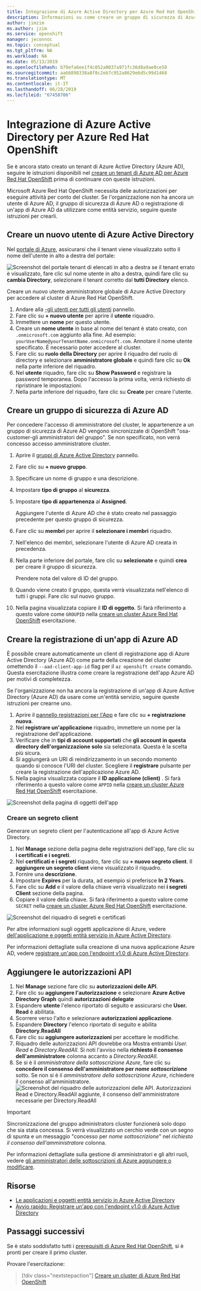 ```yaml
---
title: Integrazione di Azure Active Directory per Azure Red Hat OpenShift | Microsoft Docs
description: Informazioni su come creare un gruppo di sicurezza di Azure AD e un utente di test delle app nel cluster di Microsoft Azure Red Hat OpenShift.
author: jimzim
ms.author: jzim
ms.service: openshift
manager: jeconnoc
ms.topic: conceptual
ms.tgt_pltfrm: NA
ms.workload: NA
ms.date: 05/13/2019
ms.openlocfilehash: b79efa6ee1f4c052a0037a971fc36d8a9ae0ce58
ms.sourcegitcommit: aa66898338a8f8c2eb7c952a8629e6d5c99d1468
ms.translationtype: MT
ms.contentlocale: it-IT
ms.lasthandoff: 06/28/2019
ms.locfileid: "67458706"
---
```

# <a name="azure-active-directory-integration-for-azure-red-hat-openshift"></a>Integrazione di Azure Active Directory per Azure Red Hat OpenShift

Se è ancora stato creato un tenant di Azure Active Directory (Azure AD), seguire le istruzioni disponibili nel [creare un tenant di Azure AD per Azure Red Hat OpenShift](howto-create-tenant.md) prima di continuare con queste istruzioni.

Microsoft Azure Red Hat OpenShift necessita delle autorizzazioni per eseguire attività per conto del cluster. Se l'organizzazione non ha ancora un utente di Azure AD, il gruppo di sicurezza di Azure AD o registrazione di un'app di Azure AD da utilizzare come entità servizio, seguire queste istruzioni per crearli.

## <a name="create-a-new-azure-active-directory-user"></a>Creare un nuovo utente di Azure Active Directory

Nel [portale di Azure](https://portal.azure.com), assicurarsi che il tenant viene visualizzato sotto il nome dell'utente in alto a destra del portale:

![Screenshot del portale tenant di elencati in alto a destra](./media/howto-create-tenant/tenant-callout.png) se il tenant errato è visualizzato, fare clic sul nome utente in alto a destra, quindi fare clic su **cambia Directory**, selezionare il tenant corretto dal **tutti Directory** elenco.

Creare un nuovo utente amministratore globale di Azure Active Directory per accedere al cluster di Azure Red Hat OpenShift.

1. Andare alla [-gli utenti per tutti gli utenti](https://portal.azure.com/#blade/Microsoft_AAD_IAM/UsersManagementMenuBlade/AllUsers) pannello.
2. Fare clic su **+ nuovo utente** per aprire il **utente** riquadro.
3. Immettere un **nome** per questo utente.
4. Creare un **nome utente** in base al nome del tenant è stato creato, con `.onmicrosoft.com` aggiunto alla fine. Ad esempio: `yourUserName@yourTenantName.onmicrosoft.com`. Annotare il nome utente specificato. È necessario poter accedere al cluster.
5. Fare clic su **ruolo della Directory** per aprire il riquadro del ruolo di directory e selezionare **amministratore globale** e quindi fare clic su **Ok** nella parte inferiore del riquadro.
6. Nel **utente** riquadro, fare clic su **Show Password** e registrare la password temporanea. Dopo l'accesso la prima volta, verrà richiesto di ripristinare le impostazioni.
7. Nella parte inferiore del riquadro, fare clic su **Create** per creare l'utente.

## <a name="create-an-azure-ad-security-group"></a>Creare un gruppo di sicurezza di Azure AD

Per concedere l'accesso di amministratore del cluster, le appartenenze a un gruppo di sicurezza di Azure AD vengono sincronizzate di OpenShift "osa-customer-gli amministratori del gruppo". Se non specificato, non verrà concesso accesso amministratore cluster.

1. Aprire il [gruppi di Azure Active Directory](https://portal.azure.com/#blade/Microsoft_AAD_IAM/GroupsManagementMenuBlade/AllGroups) pannello.
2. Fare clic su **+ nuovo gruppo**.
3. Specificare un nome di gruppo e una descrizione.
4. Impostare **tipo di gruppo** al **sicurezza**.
5. Impostare **tipo di appartenenza** al **Assigned**.

    Aggiungere l'utente di Azure AD che è stato creato nel passaggio precedente per questo gruppo di sicurezza.

6. Fare clic su **membri** per aprire il **selezionare i membri** riquadro.
7. Nell'elenco dei membri, selezionare l'utente di Azure AD creata in precedenza.
8. Nella parte inferiore del portale, fare clic su **selezionate** e quindi **crea** per creare il gruppo di sicurezza.

    Prendere nota del valore di ID del gruppo.

9. Quando viene creato il gruppo, questa verrà visualizzata nell'elenco di tutti i gruppi. Fare clic sul nuovo gruppo.
10. Nella pagina visualizzata copiare il **ID di oggetto**. Si farà riferimento a questo valore come `GROUPID` nella [creare un cluster Azure Red Hat OpenShift](tutorial-create-cluster.md) esercitazione.

## <a name="create-an-azure-ad-app-registration"></a>Creare la registrazione di un'app di Azure AD

È possibile creare automaticamente un client di registrazione app di Azure Active Directory (Azure AD) come parte della creazione del cluster omettendo il `--aad-client-app-id` flag per il `az openshift create` comando. Questa esercitazione illustra come creare la registrazione dell'app Azure AD per motivi di completezza.

Se l'organizzazione non ha ancora la registrazione di un'app di Azure Active Directory (Azure AD) da usare come un'entità servizio, seguire queste istruzioni per crearne uno.

1. Aprire il [pannello registrazioni per l'App](https://portal.azure.com/#blade/Microsoft_AAD_IAM/ActiveDirectoryMenuBlade/RegisteredAppsPreview) e fare clic su **+ registrazione nuova**.
2. Nel **registrare un'applicazione** riquadro, immettere un nome per la registrazione dell'applicazione.
3. Verificare che in **tipi di account supportati** che **gli account in questa directory dell'organizzazione solo** sia selezionata. Questa è la scelta più sicura.
4. Si aggiungerà un URI di reindirizzamento in un secondo momento quando si conosce l'URI del cluster. Scegliere il **registrare** pulsante per creare la registrazione dell'applicazione Azure AD.
5. Nella pagina visualizzata copiare il **ID applicazione (client)** . Si farà riferimento a questo valore come `APPID` nella [creare un cluster Azure Red Hat OpenShift](tutorial-create-cluster.md) esercitazione.

![Screenshot della pagina di oggetti dell'app](./media/howto-create-tenant/get-app-id.png)

### <a name="create-a-client-secret"></a>Creare un segreto client

Generare un segreto client per l'autenticazione all'app di Azure Active Directory.

1. Nel **Manage** sezione della pagina delle registrazioni dell'app, fare clic su **i certificati e i segreti**.
2. Nel **certificati e i segreti** riquadro, fare clic su **+ nuovo segreto client**.  Il **aggiungere un segreto client** viene visualizzato il riquadro.
3. Fornire una **descrizione**.
4. Impostare **Expires** per la durata, ad esempio si preferisce **In 2 Years**.
5. Fare clic su **Add** e il valore della chiave verrà visualizzato nei **i segreti Client** sezione della pagina.
6. Copiare il valore della chiave. Si farà riferimento a questo valore come `SECRET` nella [creare un cluster Azure Red Hat OpenShift](tutorial-create-cluster.md) esercitazione.

![Screenshot del riquadro di segreti e certificati](./media/howto-create-tenant/create-key.png)

Per altre informazioni sugli oggetti applicazione di Azure, vedere [dell'applicazione e oggetti entità servizio in Azure Active Directory](https://docs.microsoft.com/azure/active-directory/develop/app-objects-and-service-principals).

Per informazioni dettagliate sulla creazione di una nuova applicazione Azure AD, vedere [registrare un'app con l'endpoint v1.0 di Azure Active Directory](https://docs.microsoft.com/azure/active-directory/develop/quickstart-v1-add-azure-ad-app).

## <a name="add-api-permissions"></a>Aggiungere le autorizzazioni API

1. Nel **Manage** sezione fare clic su **autorizzazioni delle API**.
2. Fare clic su **aggiungere l'autorizzazione** e selezionare **Azure Active Directory Graph** quindi **autorizzazioni delegate**
3. Espandere **utente** l'elenco riportato di seguito e assicurarsi che **User. Read** è abilitata.
4. Scorrere verso l'alto e selezionare **autorizzazioni applicazione**.
5. Espandere **Directory** l'elenco riportato di seguito e abilita **Directory.ReadAll**
6. Fare clic su **aggiungere autorizzazioni** per accettare le modifiche.
7. Riquadro delle autorizzazioni API dovrebbe ora Mostra entrambi *User. Read* e *Directory.ReadAll*. Si noti l'avviso nella **richiesto il consenso dell'amministratore** colonna accanto a *Directory.ReadAll*.
8. Se si è il *amministratore della sottoscrizione Azure*, fare clic su **concedere il consenso dell'amministratore per *nome sottoscrizione***  sotto. Se non si è il *amministratore della sottoscrizione Azure*, richiedere il consenso all'amministratore.
![Screenshot del riquadro delle autorizzazioni delle API. Autorizzazioni Read e Directory.ReadAll aggiunte, il consenso dell'amministratore necessarie per Directory.ReadAll](./media/howto-aad-app-configuration/permissions-required.png)

> [!IMPORTANT]
> Sincronizzazione del gruppo administrators cluster funzionerà solo dopo che sia stata concessa. Si verrà visualizzato un cerchio verde con un segno di spunta e un messaggio "concesso per *nome sottoscrizione*" nel *richiesto il consenso dell'amministratore* colonna.

Per informazioni dettagliate sulla gestione di amministratori e gli altri ruoli, vedere [gli amministratori delle sottoscrizioni di Azure aggiungere o modificare](https://docs.microsoft.com/azure/billing/billing-add-change-azure-subscription-administrator).

## <a name="resources"></a>Risorse

* [Le applicazioni e oggetti entità servizio in Azure Active Directory](https://docs.microsoft.com/azure/active-directory/develop/app-objects-and-service-principals)
* [Avvio rapido: Registrare un'app con l'endpoint v1.0 di Azure Active Directory](https://docs.microsoft.com/azure/active-directory/develop/quickstart-v1-add-azure-ad-app)

## <a name="next-steps"></a>Passaggi successivi

Se è stato soddisfatto tutti i [prerequisiti di Azure Red Hat OpenShift](howto-setup-environment.md), si è pronti per creare il primo cluster.

Provare l'esercitazione:
> [!div class="nextstepaction"]
> [Creare un cluster di Azure Red Hat OpenShift](tutorial-create-cluster.md)
